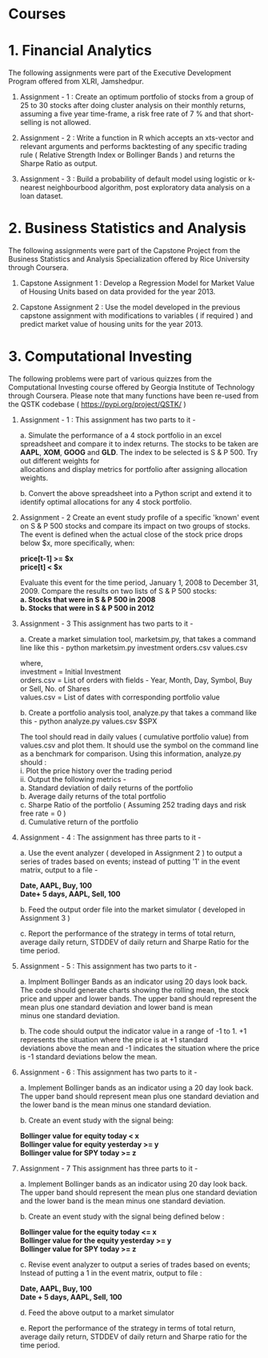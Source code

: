 # Courses

# 1. Financial Analytics 
The following assignments were part of the Executive Development Program offered from XLRI, Jamshedpur.
   
1. Assignment - 1 : Create an optimum portfolio of stocks from a group of 25 to 30 stocks after doing cluster analysis on their monthly returns, assuming a five year time-frame, a risk free rate of 7 % and that short-selling is not allowed. 

2. Assignment - 2 : Write a function in R which accepts an xts-vector and relevant arguments and performs backtesting of any specific trading rule ( Relative Strength Index or Bollinger Bands ) and returns the Sharpe Ratio as output. 

3. Assignment - 3 : Build a probability of default model using logistic or k-nearest neighbourbood algorithm, post exploratory data analysis on a loan dataset. 

# 2. Business Statistics and Analysis 
The following assignments were part of the Capstone Project from the Business Statistics and Analysis Specialization 
offered by Rice University through Coursera. 

1. Capstone Assignment 1 : Develop a Regression Model for Market Value of Housing Units based on data provided for the year 2013. 

2. Capstone Assignment 2 : Use the model developed in the previous capstone assignment with modifications to variables ( if required ) and predict market value of housing units for the year 2013. 

# 3. Computational Investing 
The following problems were part of various quizzes from the Computational Investing course offered 
by Georgia Institute of Technology through Coursera. Please note that many functions have been re-used 
from the QSTK codebase ( https://pypi.org/project/QSTK/ )

1. Assignment - 1 : 
   This assignment has two parts to it - 

   a. Simulate the performance of a 4 stock portfolio in an excel spreadsheet and compare it to index returns. The stocks 
      to be taken are **AAPL**, **XOM**, **GOOG** and **GLD**. The index to be selected is S & P 500. Try out different weights for   
      allocations and display metrics for portfolio after assigning allocation weights. 

   b. Convert the above spreadsheet into a Python script and extend it to identify optimal allocations for any 4 stock portfolio. 

2. Assignment - 2
   Create an event study profile of a specific 'known' event on S & P 500 stocks and compare its impact on two groups of stocks. The 
   event is defined when the actual close of the stock price drops below $x, more specifically, when:
   
   **price[t-1] >= $x**  
   **price[t] < $x**  

   Evaluate this event for the time period, January 1, 2008 to December 31, 2009. Compare the results on two lists of S & P 500 stocks:  
   **a. Stocks that were in S & P 500 in 2008**      
   **b. Stocks that were in S & P 500 in 2012**  

3. Assignment - 3 
   This assignment has two parts to it - 

   a. Create a market simulation tool, marketsim.py, that takes a command line like this - 
      python marketsim.py investment orders.csv values.csv
 
      where,  
      investment = Initial Investment  
      orders.csv = List of orders with fields - Year, Month, Day, Symbol, Buy or Sell, No. of Shares  
      values.csv = List of dates with corresponding portfolio value  

   b. Create a portfolio analysis tool, analyze.py that takes a command like this - 
      python analyze.py values.csv $SPX

      The tool should read in daily values ( cumulative portfolio value) from values.csv and plot them. It should use the symbol on 
      the command line as a benchmark for comparison. Using this information, analyze.py should :  
      i. Plot the price history over the trading period   
      ii. Output the following metrics -  
          a. Standard deviation of daily returns of the portfolio  
          b. Average daily returns of the total portfolio  
          c. Sharpe Ratio of the portfolio ( Assuming 252 trading days and risk free rate = 0 )  
          d. Cumulative return of the portfolio  
      
4. Assignment - 4 :
   The assignment has three parts to it -  

   a. Use the event analyzer ( developed in Assignment 2 ) to output a series of trades based on events; instead 
      of putting '1' in the event matrix, output to a file -  
      
      **Date, AAPL, Buy, 100**    
      **Date+ 5 days, AAPL, Sell, 100**  

   b. Feed the output order file into the market simulator ( developed in Assignment 3 )

   c. Report the performance of the strategy in terms of total return, average daily return, STDDEV of daily return and 
      Sharpe Ratio for the time period. 

5. Assignment - 5 :
   This assignment has two parts to it - 

   a. Implment Bollinger Bands as an indicator using 20 days look back. The code should generate charts showing the rolling mean, the 
   stock price and upper and lower bands. The upper band should represent the mean plus one standard deviation and lower band is mean  
   minus one standard deviation. 

   b. The code should output the indicator value in a range of -1 to 1. +1 represents the situation where the price is at +1 standard  
   deviations above the mean and -1 indicates the situation where the price is -1 standard deviations below the mean. 

6. Assignment - 6 :
   This assignment has two parts to it - 
   
   a. Implement Bollinger bands as an indicator using a 20 day look back. The upper band should represent mean plus one standard  deviation and the lower band is the mean minus one standard deviation. 

   b. Create an event study with the signal being:  

      **Bollinger value for equity today < x**  
      **Bollinger value for equity yesterday >= y**  
      **Bollinger value for SPY today >= z**  

7. Assignment - 7
   This assignment has three parts to it - 

   a. Implement Bollinger bands as an indicator using 20 day look back. The upper band should represent the mean plus one standard 
   deviation and the lower band is the mean minus one standard deviation. 

   b. Create an event study with the signal being defined below :  
     
      **Bollinger value for the equity today <= x**  
      **Bollinger value for the equity yesterday >= y**  
      **Bollinger value for SPY today >= z**  

   c. Revise event analyzer to output a series of trades based on events; Instead of putting a 1 in the event matrix, output to file :  

      **Date, AAPL, Buy, 100**  
      **Date + 5 days, AAPL, Sell, 100**  

   d. Feed the above output to a market simulator 

   e. Report the performance of the strategy in terms of total return, average daily return, STDDEV of daily return and Sharpe ratio for 
      the time period. 
   
